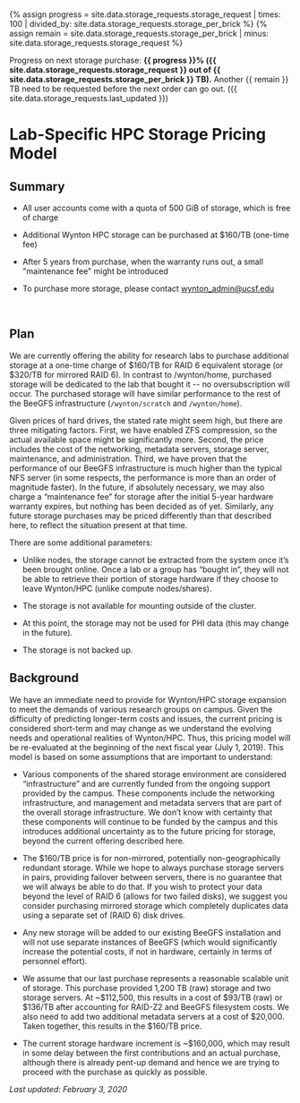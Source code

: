 <div class="alert alert-info" role="alert" style="margin-top: 3ex; margin-bottom: 3ex;">
{% assign progress = site.data.storage_requests.storage_request | times: 100 | divided_by: site.data.storage_requests.storage_per_brick %}
{% assign remain = site.data.storage_requests.storage_per_brick | minus: site.data.storage_requests.storage_request %}

Progress on next storage purchase: <strong>{{ progress }}% ({{ site.data.storage_requests.storage_request }} out of {{ site.data.storage_requests.storage_per_brick }} TB).</strong> Another {{ remain }} TB need to be requested before the next order can go out.
({{ site.data.storage_requests.last_updated }})
</div>

# Lab-Specific HPC Storage Pricing Model


## Summary

* All user accounts come with a quota of 500 GiB of storage, which is free of charge

* Additional Wynton HPC storage can be purchased at $160/TB (one-time fee)

* After 5 years from purchase, when the warranty runs out, a small "maintenance fee" might be introduced

* To purchase more storage, please contact [wynton_admin@ucsf.edu](mailto:wynton_admin@ucsf.edu)

<br>


## Plan

We are currently offering the ability for research labs to purchase additional storage at a one-time charge of $160/TB for RAID 6 equivalent storage (or $320/TB for mirrored RAID 6).  In contrast to /wynton/home, purchased storage will be dedicated to the lab that bought it -- no oversubscription will occur.  The purchased storage will have similar performance to the rest of the BeeGFS infrastructure (`/wynton/scratch` and `/wynton/home`).

Given prices of hard drives, the stated rate might seem high, but there are three mitigating factors. First, we have enabled ZFS compression, so the actual available space might be significantly more. Second, the price includes the cost of the networking, metadata servers, storage server, maintenance, and administration. Third, we have proven that the performance of our BeeGFS infrastructure is much higher than the typical NFS server (in some respects, the performance is more than an order of magnitude faster). In the future, if absolutely necessary, we may also charge a “maintenance fee” for storage after the initial 5-year hardware warranty expires, but nothing has been decided as of yet. Similarly, any future storage purchases may be priced differently than that described here, to reflect the situation present at that time.

There are some additional parameters:

* Unlike nodes, the storage cannot be extracted from the system once it’s been brought online. Once a lab or a group has “bought in”, they will not be able to retrieve their portion of storage hardware if they choose to leave Wynton/HPC (unlike compute nodes/shares).

* The storage is not available for mounting outside of the cluster.

* At this point, the storage may not be used for PHI data (this may change in the future).

* The storage is not backed up.


## Background

We have an immediate need to provide for Wynton/HPC storage expansion to meet the demands of various research groups on campus. Given the difficulty of predicting longer-term costs and issues, the current pricing is considered short-term and may change as we understand the evolving needs and operational realities of Wynton/HPC. Thus, this pricing model will be re-evaluated at the beginning of the next fiscal year (July 1, 2019). This model is based on some assumptions that are important to understand:

* Various components of the shared storage environment are considered “infrastructure” and are currently funded from the ongoing support provided by the campus.  These components include the networking infrastructure, and management and metadata servers that are part of the overall storage infrastructure. We don’t know with certainty that these components will continue to be funded by the campus and this introduces additional uncertainty as to the future pricing for storage, beyond the current offering described here.

* The $160/TB price is for non-mirrored, potentially non-geographically redundant storage.  While we hope to always purchase storage servers in pairs, providing failover between servers, there is no guarantee that we will always be able to do that. If you wish to protect your data beyond the level of RAID 6 (allows for two failed disks), we suggest you consider purchasing mirrored storage which completely duplicates data using a separate set of (RAID 6) disk drives.

* Any new storage will be added to our existing BeeGFS installation and will not use separate instances of BeeGFS (which would significantly increase the potential costs, if not in hardware, certainly in terms of personnel effort).

* We assume that our last purchase represents a reasonable scalable unit of storage.  This purchase provided 1,200 TB (raw) storage and two storage servers.  At ~$112,500, this results in a cost of $93/TB (raw) or $136/TB after accounting for RAID-Z2 and BeeGFS filesystem costs. We also need to add two additional metadata servers at a cost of $20,000. Taken together, this results in the $160/TB price.

* The current storage hardware increment is ~$160,000, which may result in some delay between the first contributions and an actual purchase, although there is already pent-up demand and hence we are trying to proceed with the purchase as quickly as possible.


_Last updated: February 3, 2020_

